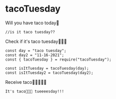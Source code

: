 # tacoTuesday


Will you have taco today💭
```
//is it taco tuesday??
```

Check if it's taco tuesday🌮🌮🌮
```
const day = "taco tuesday";
const day2 = "11-16-2021";
const { tacoTuesday } = require("tacoTuesday");

const isItTuesday = tacoTuesday(day);
const isItTuesday2 = tacoTuesday(day2);
```


Receive taco🎉🎉🌮🌮🌮
```
It's taco🌮🌮🌮 tueeeesday!!!
```
